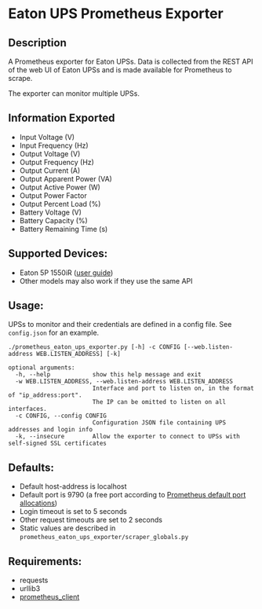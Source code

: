 # Eaton UPS Prometheus Exporter

## Description

A Prometheus exporter for Eaton UPSs. Data is collected from the REST API of the
web UI of Eaton UPSs and is made available for Prometheus to scrape.

The exporter can monitor multiple UPSs.

## Information Exported
- Input Voltage (V)
- Input Frequency (Hz)
- Output Voltage (V)
- Output Frequency (Hz)
- Output Current (A)
- Output Apparent Power (VA)
- Output Active Power (W)
- Output Power Factor
- Output Percent Load (%)
- Battery Voltage (V)
- Battery Capacity (%)
- Battery Remaining Time (s)

## Supported Devices:
* Eaton 5P 1550iR ([user guide](https://www.eaton.com/content/dam/eaton/products/backup-power-ups-surge-it-power-distribution/power-management-software-connectivity/eaton-gigabit-network-card/eaton-network-m2-user-guide.pdf))
* Other models may also work if they use the same API

## Usage:
UPSs to monitor and their credentials are defined in a config file. See
`config.json` for an example.

```
./prometheus_eaton_ups_exporter.py [-h] -c CONFIG [--web.listen-address WEB.LISTEN_ADDRESS] [-k]

optional arguments:
  -h, --help            show this help message and exit
  -w WEB.LISTEN_ADDRESS, --web.listen-address WEB.LISTEN_ADDRESS
                        Interface and port to listen on, in the format of "ip_address:port".
                        The IP can be omitted to listen on all interfaces.
  -c CONFIG, --config CONFIG
                        Configuration JSON file containing UPS addresses and login info
  -k, --insecure        Allow the exporter to connect to UPSs with self-signed SSL certificates

```

## Defaults:
* Default host-address is localhost
* Default port is 9790 (a free port according to [Prometheus default port allocations](https://github.com/prometheus/prometheus/wiki/Default-port-allocations))
* Login timeout is set to 5 seconds
* Other request timeouts are set to 2 seconds
* Static values are described in `prometheus_eaton_ups_exporter/scraper_globals.py`

## Requirements:
- requests
- urllib3
- [prometheus_client](https://github.com/prometheus/client_python)
